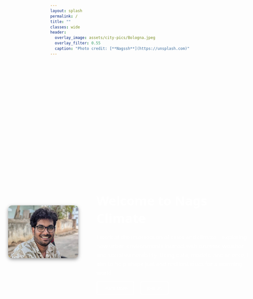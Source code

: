```yaml
---
layout: splash
permalink: /
title: ""
classes: wide
header:
  overlay_image: assets/city-pics/Bologna.jpeg
  overlay_filter: 0.55
  caption: "Photo credit: [**Nagssh**](https://unsplash.com)"
---
```

<style>
.home-overlay {
  position: absolute;
  top: 15%;
  left: 10%;
  right: 10%;
  display: flex;
  align-items: center;
  justify-content: space-between;
  color: white;
  z-index: 100;
  font-family: "Segoe UI", sans-serif;
}

.home-overlay .photo {
  flex: 1;
  padding-right: 2rem;
}

.home-overlay .photo img {
  width: 220px;
  border-radius: 12px;
  box-shadow: 0 4px 12px rgba(0,0,0,0.4);
}

.home-overlay .text {
  flex: 2;
  max-width: 600px;
}

.home-overlay .text h1 {
  font-size: 2.5rem;
  margin-bottom: 1rem;
}

.home-overlay .text p {
  font-size: 1.1rem;
  line-height: 1.6;
  margin-bottom: 1.5rem;
}

.home-overlay .buttons a {
  margin-right: 1rem;
  padding: 0.6rem 1.2rem;
  border: 2px solid white;
  color: white;
  text-decoration: none;
  border-radius: 5px;
  transition: 0.3s;
}

.home-overlay .buttons a:hover {
  background: white;
  color: black;
}

@media (max-width: 768px) {
  .home-overlay {
    flex-direction: column;
    text-align: center;
    top: 10%;
  }

  .home-overlay .photo {
    padding-right: 0;
    margin-bottom: 1.5rem;
  }

  .home-overlay .photo img {
    width: 160px;
  }

  .home-overlay .text h1 {
    font-size: 1.8rem;
  }

  .home-overlay .text p {
    font-size: 1rem;
  }
}
</style>

<div class="home-overlay">
  <div class="photo">
    <img src="/assets/logos/Nags.jpg" alt="Nagaraju Gaddam">
  </div>
  <div class="text">
    <h1>Welcome to Nags Climate</h1>
    <p>
      I work at the intersection of cities and climate—exploring how urban environments interact with extreme weather and social vulnerability. Using data, models, and science, I aim to help shape just and resilient cities for a warming world.
    </p>
    <div class="buttons">
      <a href="/about/">Learn More</a>
      <a href="/join-us/">Join Us</a>
    </div>
  </div>
</div>
